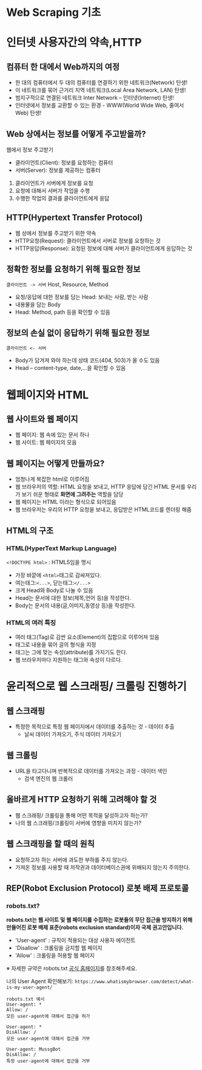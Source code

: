 # Web Scraping 기초

# 인터넷 사용자간의 약속,HTTP

## 컴퓨터 한 대에서 Web까지의 여정
- 한 대의 컴퓨터에서 두 대의 컴퓨터를 연결하기 위한 네트워크(Network) 탄생!
- 이 네트워크를 묶어 근거리 지역 네트워크(Local Area Network, LAN) 탄생! 
- 범지구적으로 연결된 네트워크 Inter Network – 인터넷(Internet) 탄생!
- 인터넷에서 정보를 교환할 수 있는 환경 - WWW(World Wide Web, 줄여서 Web) 탄생!

## Web 상에서는 정보를 어떻게 주고받을까?
웹에서 정보 주고받기
- 클라이언트(Client): 정보를 요청하는 컴퓨터
- 서버(Server): 정보를 제공하는 컴퓨터
1. 클라이언트가 서버에게 정보를 요청
2. 요청에 대해서 서버가 작업을 수행
3. 수행한 작업의 결과를 클라이언트에게 응답

## HTTP(Hypertext Transfer Protocol) 
- 웹 상에서 정보를 주고받기 위한 약속
- HTTP요청(Request): 클라이언트에서 서버로 정보를 요청하는 것
- HTTP응답(Response): 요청된 정보에 대해 서버가 클라이언트에게 응답하는 것

## 정확한 정보를 요청하기 위해 필요한 정보
`클라이언트 -> 서버`
Host, Resource, Method
- 요청/응답에 대한 정보를 담는 Head: 보내는 사람, 받는 사람
- 내용물을 담는 Body
- Head: Method, path 등을 확인할 수 있음

## 정보의 손실 없이 응답하기 위해 필요한 정보
`클라이언트 <- 서버`
- Body가 담겨져 와야 하는데 상태 코드(404, 503)가 올 수도 있음
- Head – content-type, date,…을 확인할 수 있음


# 웹페이지와 HTML
## 웹 사이트와 웹 페이지
- 웹 페이지: 웹 속에 있는 문서 하나
- 웹 사이트: 웹 페이지의 모음 

## 웹 페이지는 어떻게 만들까요?
- 엄청나게 복잡한 html로 이루어짐
- 웹 브라우저의 역할: HTML 요청을 보내고, HTTP 응답에 담긴 HTML 문서를 우리가 보기 쉬운 형태로 **화면에 그려주는** 역할을 담당
- 웹 페이지는 HTML 이라는 형식으로 되어있음
- 웹 브라우저는 우리의 HTTP 요청을 보내고, 응답받은 HTML코드를 렌더링 해줌

## HTML의 구조
### HTML(HyperText Markup Language)
`<!DOCTYPE html>` : HTML5임을 명시
- 가장 바깥에 `<html>`태그로 감싸져있다.
- 여는태그:`<...>`, 닫는태그:`</...>`
- 크게 Head와 Body로 나눌 수 있음
- Head는 문서에 대한 정보(제목,언어 등)을 작성한다.
- Body는 문서의 내용(글,이미지,동영상 등)을 작성한다.

### HTML의 여러 특징
- 여러 태그(Tag)로 감싼 요소(Element)의 집합으로 이루어져 있음
- 태그로 내용을 묶어 글의 형식을 지정
- 태그는 그에 맞는 속성(attribute)를 가지기도 한다.
- 웹 브라우저마다 지원하는 태그와 속성이 다르다.

# 윤리적으로 웹 스크래핑/ 크롤링 진행하기

## 웹 스크래핑
- 특정한 목적으로 특정 웹 페이지에서 데이터를 추출하는 것 - 데이터 추출
    + 날씨 데이터 가져오기, 주식 데이터 가져오기

## 웹 크롤링
- URL을 타고다니며 반복적으로 데이터를 가져오는 과정 -  데이터 색인
    + 검색 엔진의 웹 크롤러

## 올바르게 HTTP 요청하기 위해 고려해야 할 것
- 웹 스크래핑/ 크롤링을 통해 어떤 목적을 달성하고자 하는가?
- 나의 웹 스크래핑/크롤링이 서버에 영향을 미치지 않는가?

## 웹 스크래핑을 할 때의 원칙
- 요청하고자 하는 서버에 과도한 부하를 주지 않는다.
- 가져온 정보를 사용할 때 저작권과 데이터베이스권에 위배되지 않는지 주의한다.  

## REP(Robot Exclusion Protocol) 로봇 배제 프로토콜
### robots.txt?
**robots.txt는 웹 사이트 및 웹 페이지를 수집하는 로봇들의 무단 접근을 방지하기 위해 만들어진 로봇 배제 표준(robots exclusion standard)이자 국제 권고안입니다.**

- 'User-agent' : 규칙이 적용되는 대상 사용자 에이전트
- 'Disallow' : 크롤링을 금지할 웹 페이지
- 'Allow' : 크롤링을 허용할 웹 페이지

※ 자세한 규약은 robots.txt [공식 홈페이지]("www.robotstxt.org")를 참조해주세요.

나의 User Agent 확인해보기: `https://www.whatismybrowser.com/detect/what-is-my-user-agent/`

```
robots.txt 예시
User-agent: *
Allow: / 
모든 user-agent에 대해서 접근을 허가

User-agent: *
DisAllow: / 
모든 user-agent에 대해서 접근을 거부

User-agent: MussgBot
DisAllow: / 
특정 user-agent에 대해서 접근을 거부
```


